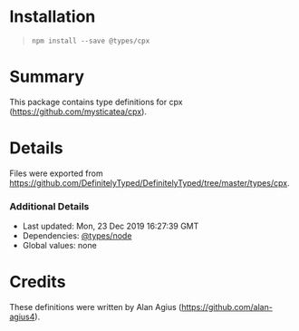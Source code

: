 # Installation
> `npm install --save @types/cpx`

# Summary
This package contains type definitions for cpx (https://github.com/mysticatea/cpx).

# Details
Files were exported from https://github.com/DefinitelyTyped/DefinitelyTyped/tree/master/types/cpx.

### Additional Details
 * Last updated: Mon, 23 Dec 2019 16:27:39 GMT
 * Dependencies: [@types/node](https://npmjs.com/package/@types/node)
 * Global values: none

# Credits
These definitions were written by Alan Agius (https://github.com/alan-agius4).
